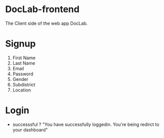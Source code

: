 # DocLab-frontend

The Client side of the web app DocLab.

# Signup

1. First Name
2. Last Name
3. Email
4. Password
5. Gender
6. Subdistrict
7. Location

# Login

- successsful ? "You have successfully loggedin. You're being redirct to your dashboard"
